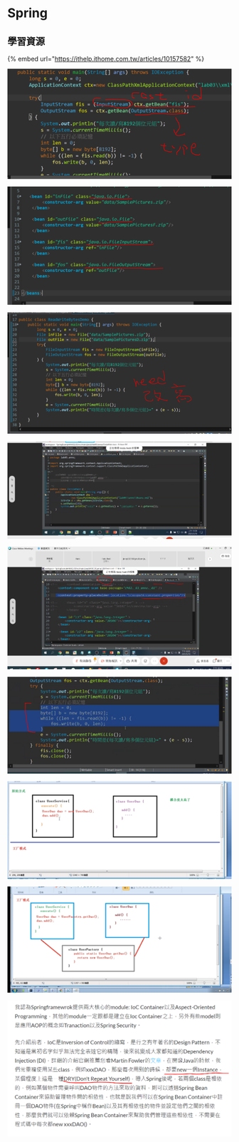 # Spring

## 學習資源

{% embed url="https://ithelp.ithome.com.tw/articles/10157582" %}



![](.gitbook/assets/image%20%28117%29.png)

![](.gitbook/assets/image%20%28115%29.png)

![](.gitbook/assets/image%20%28116%29.png)

![](.gitbook/assets/image%20%28118%29.png)

![](.gitbook/assets/image%20%28119%29.png)

![](.gitbook/assets/image%20%28120%29.png)

![](.gitbook/assets/image%20%28121%29.png)

![](.gitbook/assets/image%20%28122%29.png)

![](.gitbook/assets/image%20%28123%29.png)

